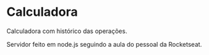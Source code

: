 # Calculadora 
Calculadora com histórico das operações.

Servidor feito em node.js seguindo a aula do pessoal da Rocketseat. 
